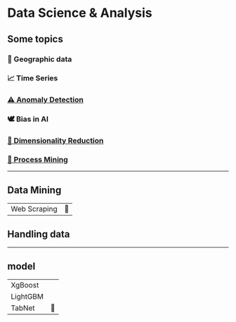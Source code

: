 # Data Science & Analysis


## Some topics

### 🚓 Geographic data

### 📈 Time Series

### [⚠ Anomaly Detection](https://github.com/m0oon0/Anomaly-Detection)

### 🕊 Bias in AI

### [🌠 Dimensionality Reduction](https://github.com/m0oon0/Data-Science/blob/main/Dimensionality-Reduction/readme.md)

### [📇 Process Mining](https://github.com/m0oon0/Process-Mining)

---

## Data Mining

|||
|---|---|
|Web Scraping|📁|

## Handling data

---

## model

|||
|---|---|
|XgBoost||
|LightGBM||
|TabNet|🔗|

